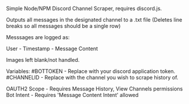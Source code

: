 Simple Node/NPM Discord Channel Scraper, requires discord.js.

Outputs all messages in the designated channel to a .txt file (Deletes line breaks so all messages should be a single row) 

Messsages are logged as:

User - Timestamp - Message Content

Images left blank/not handled. 

Variables:
#BOTTOKEN - Replace with your discord application token.
#CHANNELID - Replace with the channel you wish to scrape history of. 

OAUTH2 Scope - Requires Message History, View Channels permissions
Bot Intent - Requires 'Message Content Intent' allowed
